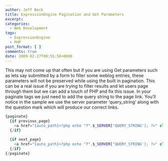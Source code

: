 ```yaml
---
author: Jeff Beck
title: ExpressionEngine Pagination and Get Parameters
excerpt:
categories:
  - Web Development
tags:
  - ExpressionEngine
  - PHP
post_format: [ ]
comments: true
date: 2009-02-27T00:55:58+0000
---
```

This may not come up that often but if you are using Get parameters such as lets say submitted by a form to filter some weblog entries, these parameters will not be preserved while using the built in pagination. This can be a real issue if you are trying to filter results and let users page through them but we can add a touch of PHP and fix this issue. In your paginate tags we just need to add the query string to the page link. You’ll notice in the sample we use the server parameter ‘query_string’ along with the question mark which will produce our correct links.


```php
{paginate}
  {if previous_page}
    <a href="{auto_path}<?php echo "?".$_SERVER['QUERY_STRING']; ?>" class='paginate-previous'>Previous</a>
  {/if}

  {if next_page}
    <a href="{auto_path}<?php echo "?".$_SERVER['QUERY_STRING']; ?>" class='paginate-next'>Next</a>
  {/if}
{/paginate}
```
